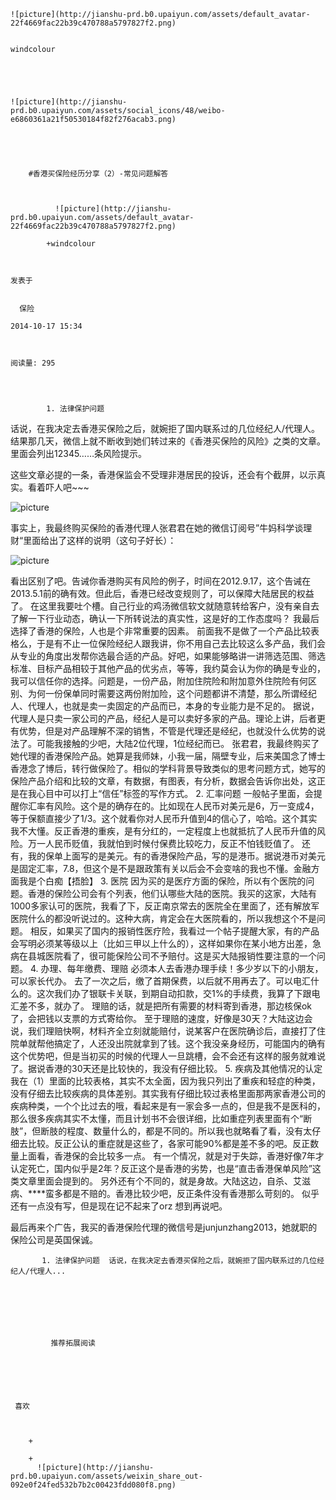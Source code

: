 
    
  
    ![picture](http://jianshu-prd.b0.upaiyun.com/assets/default_avatar-22f4669fac22b39c470788a5797827f2.png)
    

    windcolour
  
      

  
  
    ![picture](http://jianshu-prd.b0.upaiyun.com/assets/social_icons/48/weibo-e6860361a21f50530184f82f276acab3.png)
  


    
      
        #香港买保险经历分享（2）-常见问题解答
        
          
            
              ![picture](http://jianshu-prd.b0.upaiyun.com/assets/default_avatar-22f4669fac22b39c470788a5797827f2.png)
            
            +windcolour
        
        
    
    发表于 

    
      保险

    2014-10-17 15:34

    

    阅读量: 295
  


        
            1. 法律保护问题
  话说，在我决定去香港买保险之后，就婉拒了国内联系过的几位经纪人/代理人。结果那几天，微信上就不断收到她们转过来的《香港买保险的风险》之类的文章。里面会列出12345……条风险提示。

  这些文章必提的一条，香港保监会不受理非港居民的投诉，还会有个截屏，以示真实。看着吓人吧~~~

![picture](http://upload-images.jianshu.io/upload_images/68277-9883fa621bfd076e.jpg?imageView2/2/w/1240/q/100)

  事实上，我最终购买保险的香港代理人张君君在她的微信订阅号”牛妈科学谈理财“里面给出了这样的说明（这句子好长）：

![picture](http://upload-images.jianshu.io/upload_images/68277-429964e77a0c3119.jpg?imageView2/2/w/1240/q/100)

  看出区别了吧。告诫你香港购买有风险的例子，时间在2012.9.17，这个告诫在2013.5.1前的确有效。但此后，香港已经改变规则了，可以保障大陆居民的权益了。
  在这里我要吐个槽。自己行业的鸡汤微信软文就随意转给客户，没有亲自去了解一下行业动态，确认一下所转说法的真实性，这是好的工作态度吗？
  我最后选择了香港的保险，人也是个非常重要的因素。
  前面我不是做了一个产品比较表格么，于是有不止一位保险经纪人跟我讲，你不用自己去比较这么多产品，我们会从专业的角度出发帮你选最合适的产品。好吧，如果能够略讲一讲筛选范围、筛选标准、目标产品相较于其他产品的优劣点，等等，我约莫会认为你的确是专业的，我可以信任你的选择。问题是，一份产品，附加住院险和附加意外住院险有何区别、为何一份保单同时需要这两份附加险，这个问题都讲不清楚，那么所谓经纪人、代理人，也就是卖一卖固定的产品而已，本身的专业能力是不足的。
  据说，代理人是只卖一家公司的产品，经纪人是可以卖好多家的产品。理论上讲，后者更有优势，但是对产品理解不深的销售，不管是代理还是经纪，也就没什么优势的说法了。可能我接触的少吧，大陆2位代理，1位经纪而已。
  张君君，我最终购买了她代理的香港保险产品。她算是我师妹，小我一届，隔壁专业，后来美国念了博士香港念了博后，转行做保险了。相似的学科背景导致类似的思考问题方式，她写的保险产品介绍和比较的文章，有数据，有图表，有分析，数据会告诉你出处，这正是在我心目中可以打上“信任”标签的写作方式。
  2. 汇率问题
  一般帖子里面，会提醒你汇率有风险。这个是的确存在的。比如现在人民币对美元是6，万一变成4，等于保额直接少了1/3。这个就看你对人民币升值到4的信心了，哈哈。这个其实我不大懂。反正香港的重疾，是有分红的，一定程度上也就抵抗了人民币升值的风险。万一人民币贬值，我就怕到时候付保费比较吃力，反正不怕钱贬值了。
  还有，我的保单上面写的是美元。有的香港保险产品，写的是港币。据说港币对美元是固定汇率，7.8，但这个是不是跟政策有关以后会不会变啥的我也不懂。金融方面我是个白痴【捂脸】
  3. 医院
  因为买的是医疗方面的保险，所以有个医院的问题。香港的保险公司会有个列表，他们认哪些大陆的医院。我买的这家，大陆有1000多家认可的医院，我看了下，反正南京常去的医院全在里面了，还有解放军医院什么的都没听说过的。这种大病，肯定会在大医院看的，所以我想这个不是问题。
  相反，如果买了国内的报销性医疗险，我看过一个帖子提醒大家，有的产品会写明必须某等级以上（比如三甲以上什么的），这样如果你在某小地方出差，急病在县城医院看了，很可能保险公司不予赔付。这是买大陆报销性要注意的一个问题。
  4. 办理、每年缴费、理赔
  必须本人去香港办理手续！多少岁以下的小朋友，可以家长代办。
  去了一次之后，缴了首期保费，以后就不用再去了。可以电汇什么的。这次我们办了银联卡关联，到期自动扣款，交1%的手续费，我算了下跟电汇差不多，就办了。
  理赔的话，就是把所有需要的材料寄到香港，那边核保ok了，会把钱以支票的方式寄给你。
  至于理赔的速度，好像是30天？大陆这边会说，我们理赔快啊，材料齐全立刻就能赔付，说某客户在医院确诊后，直接打了住院单就帮他搞定了，人还没出院就拿到了钱。这个我没亲身经历，可能国内的确有这个优势吧，但是当初买的时候的代理人一旦跳槽，会不会还有这样的服务就难说了。据说香港的30天还是比较快的，我没有仔细比较。
  5. 疾病及其他情况的认定
  我在（1）里面的比较表格，其实不太全面，因为我只列出了重疾和轻症的种类，没有仔细去比较疾病的具体差别。其实我有仔细比较过表格里面那两家香港公司的疾病种类，一个个比过去的哦，看起来是有一家会多一点的，但是我不是医科的，那么很多疾病其实不太懂，而且计划书不会很详细，比如重症列表里面有个“断肢”，但断肢的程度、数量什么的，都是不同的。所以我也就略看了看，没有太仔细去比较。反正公认的重症就是这些了，各家可能90%都是差不多的吧。反正数量上面看，香港保的会比较多一点。
  有一个情况，就是对于失踪，香港好像7年才认定死亡，国内似乎是2年？反正这个是香港的劣势，也是“直击香港保单风险”这类文章里面会提到的。
  另外还有个不同的，就是身故。大陆这边，自杀、艾滋病、****蛮多都是不赔的。香港比较少吧，反正条件没有香港那么苛刻的。
  似乎还有一点没有写，但是现在记不起来了orz 想到再说吧。
  

  最后再来个广告，我买的香港保险代理的微信号是junjunzhang2013，她就职的保险公司是英国保诚。

        
           1. 法律保护问题  话说，在我决定去香港买保险之后，就婉拒了国内联系过的几位经纪人/代理人...
      
    
    
      
      
      
          
             推荐拓展阅读
        
      
    
    
      
          
     喜欢

      
      
        +
                  
        +
          ![picture](http://jianshu-prd.b0.upaiyun.com/assets/weixin_share_out-092e0f24fed532b7b2c00423fdd080f8.png)
        
      
    
  


